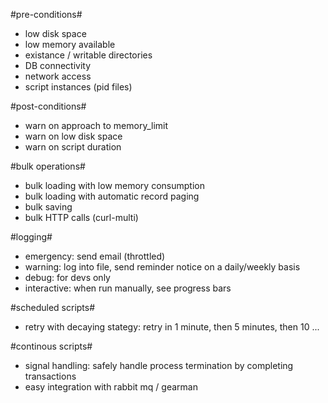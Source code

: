 
#pre-conditions#
* low disk space
* low memory available
* existance / writable directories
* DB connectivity
* network access
* script instances (pid files)

#post-conditions#
* warn on approach to memory_limit
* warn on low disk space
* warn on script duration


#bulk operations#
* bulk loading with low memory consumption
* bulk loading with automatic record paging
* bulk saving
* bulk HTTP calls (curl-multi)

#logging#
* emergency: send email (throttled)
* warning: log into file, send reminder notice on a daily/weekly basis
* debug: for devs only
* interactive: when run manually, see progress bars

#scheduled scripts#
* retry with decaying stategy: retry in 1 minute, then 5 minutes, then 10 ...


#continous scripts#
* signal handling: safely handle process termination by completing
  transactions
* easy integration with rabbit mq / gearman
